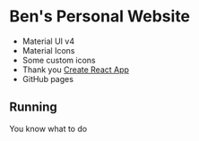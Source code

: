 # Ben's Personal Website

- Material UI v4 
- Material Icons
- Some custom icons
- Thank you [Create React App](https://github.com/facebook/create-react-app)
- GitHub pages

## Running

You know what to do
